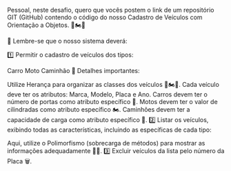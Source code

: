 Pessoal, neste desafio, quero que vocês postem o link de um repositório GIT (GitHub) contendo o código do nosso Cadastro de Veículos com Orientação a Objetos. 🚗🏍️🚛

📝 Lembre-se que o nosso sistema deverá:

1️⃣ Permitir o cadastro de veículos dos tipos:

Carro
Moto
Caminhão
📌 Detalhes importantes:

Utilize Herança para organizar as classes dos veículos 🚗🏍️🚛.
Cada veículo deve ter os atributos: Marca, Modelo, Placa e Ano.
Carros devem ter o número de portas como atributo específico 🚗.
Motos devem ter o valor de cilindradas como atributo específico 🏍️.
Caminhões devem ter a capacidade de carga como atributo específico 🚛.
2️⃣ Listar os veículos, exibindo todas as características, incluindo as específicas de cada tipo:

Aqui, utilize o Polimorfismo (sobrecarga de métodos) para mostrar as informações adequadamente 👨‍💻.
3️⃣ Excluir veículos da lista pelo número da Placa 🗑️.
